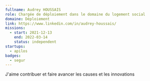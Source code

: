 ```yaml
---
fullname: Audrey HOUSSAIS
role: Chargée de déploiement dans le domaine du logement social
domaine: Déploiement
link: https://www.linkedin.com/in/audrey-houssais/
missions:
  - start: 2021-12-13
    end: 2022-03-14
    status: independent
startups:
  - apilos
badges:
  - segur
---
```


 J'aime contribuer et faire avancer les causes et les innovations
